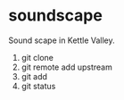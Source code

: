 # soundscape
Sound scape in Kettle Valley.
1. git clone
2. git remote add upstream
3. git add
4. git status

